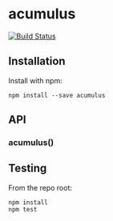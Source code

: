 # acumulus

[![Build Status](https://secure.travis-ci.org/user/acumulus.png?branch=master)](http://travis-ci.org/user/acumulus)


## Installation

Install with npm:

```
npm install --save acumulus
```


## API

### acumulus()


## Testing

From the repo root:

```
npm install
npm test
```
